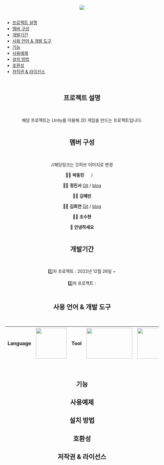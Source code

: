 <div align=center>

![](https://capsule-render.vercel.app/api?type=shark&section=header&color=gradient&text=%202022/2023%20Unity%20Project👋%20%20&height=200&fontSize=50&animation=fadeIn&fontAlignY=38)
 <br><br>
</div>

   
  * [프로젝트 설명](#프로젝트-설명)
  * [멤버 구성](#멤버-구성)
  * [개발기간](#개발기간)
  * [사용 언어 & 개발 도구](#사용-언어--개발-도구)
  * [기능](#기능)
  * [사용예제](#사용예제)
  * [설치 방법](#설치-방법)
  * [호환성](#호환성)
  * [저작권 & 라이선스](#저작권--라이선스)


<div align=center>
<br>
   
## 프로젝트 설명
<br>
   
해당 프로젝트는 Unity를 이용해 2D 게임을 만드는 프로젝트입니다. 
<br><br>
   
## 멤버 구성 
<br>
 
//해당링크는 깃허브 이미지로 변경

 👨‍💻 **박동민** [<img src="https://github.com/chattymin/UnityGameProject/blob/main/imagesForReadme/stack/C--4.svg" height="15px" />](https://github.com/chattymin) / [<img src="https://github.com/chattymin/UnityGameProject/blob/main/imagesForReadme/stack/Unity.svg" height="15px" />](https://naemamdaelo.tistory.com/)

👩‍💻 **정진서** [Git](https://github.com/JinNitt) / [blog](https://pharam.tistory.com/)

👩‍💻 **김혜빈**

👩‍💻 **김희연** [Git](https://github.com/HeeYeon-Kim) / [blog](https://google.com)

👩‍🎨 **조수현**

🎤 **안녕하세요**
<br><br>
   
## 개발기간
<br>
   
1️⃣차 프로젝트 : 2022년 12월 26일 ~ 

2️⃣차 프로젝트 : 
<br><br>
   
## 사용 언어 & 개발 도구
<br>  
   
| **Language**  | <img width="100px" height="100px" src="https://github.com/chattymin/UnityGameProject/blob/main/imagesForReadme/stack/C--4.svg"/>      | **Tool** |  <img width="150px" height="100px" src="https://github.com/chattymin/UnityGameProject/blob/main/imagesForReadme/stack/Unity-New-Logo-removebg-preview.png?raw=true"/>       |   [<img width="100px" height="100px" src="https://github.com/chattymin/UnityGameProject/blob/main/imagesForReadme/stack/Notion.svg"/>](https://rightful-yarn-52a.notion.site/Unity-98c4af0304004532908acdb4b9b4b456)           |
| -------- | ---- | ---- | ---- | ---- |   

<br>
   
## 기능 



## 사용예제 



## 설치 방법



## 호환성

## 저작권 & 라이선스 
